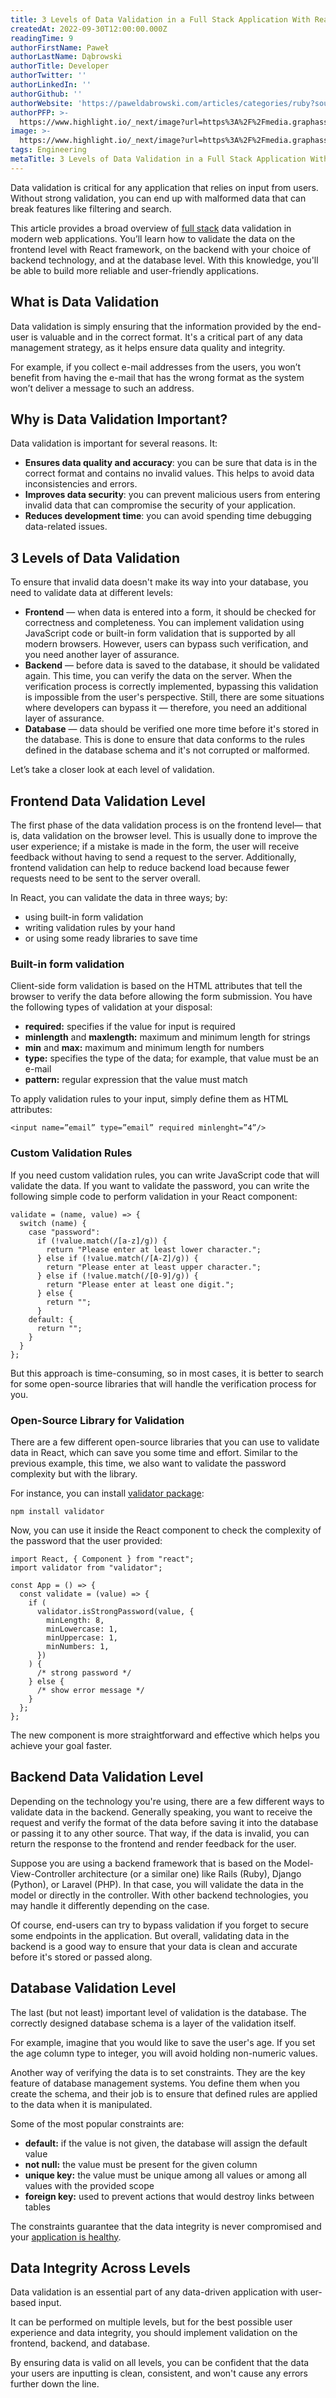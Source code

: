 ```yaml
---
title: 3 Levels of Data Validation in a Full Stack Application With React
createdAt: 2022-09-30T12:00:00.000Z
readingTime: 9
authorFirstName: Paweł
authorLastName: Dąbrowski
authorTitle: Developer
authorTwitter: ''
authorLinkedIn: ''
authorGithub: ''
authorWebsite: 'https://paweldabrowski.com/articles/categories/ruby?source=longliveruby'
authorPFP: >-
  https://www.highlight.io/_next/image?url=https%3A%2F%2Fmedia.graphassets.com%2FAlHke0jkQJWxpmcXBBhZ&w=3840&q=75
image: >-
  https://www.highlight.io/_next/image?url=https%3A%2F%2Fmedia.graphassets.com%2FFzuqrVP7QHutj0VgCvjz&w=3840&q=75
tags: Engineering
metaTitle: 3 Levels of Data Validation in a Full Stack Application With React
---
```


Data validation is critical for any application that relies on input from users. Without strong validation, you can end up with malformed data that can break features like filtering and search.

This article provides a broad overview of [full stack](https://www.highlight.io/blog/what-is-full-stack-monitoring-and-how-does-it-work "https://www.highlight.io/blog/what-is-full-stack-monitoring-and-how-does-it-work") data validation in modern web applications. You’ll learn how to validate the data on the frontend level with React framework, on the backend with your choice of backend technology, and at the database level. With this knowledge, you'll be able to build more reliable and user-friendly applications.

## What is Data Validation

Data validation is simply ensuring that the information provided by the end-user is valuable and in the correct format. It's a critical part of any data management strategy, as it helps ensure data quality and integrity.

For example, if you collect e-mail addresses from the users, you won’t benefit from having the e-mail that has the wrong format as the system won’t deliver a message to such an address.

## Why is Data Validation Important?

Data validation is important for several reasons. It:

-   **Ensures data quality and accuracy**: you can be sure that data is in the correct format and contains no invalid values. This helps to avoid data inconsistencies and errors.
-   **Improves data security**: you can prevent malicious users from entering invalid data that can compromise the security of your application.
-   **Reduces development time**: you can avoid spending time debugging data-related issues.

<BlogCallToAction />

## 3 Levels of Data Validation

To ensure that invalid data doesn't make its way into your database, you need to validate data at different levels:

-   **Frontend** — when data is entered into a form, it should be checked for correctness and completeness. You can implement validation using JavaScript code or built-in form validation that is supported by all modern browsers. However, users can bypass such verification, and you need another layer of assurance.
-   **Backend** — before data is saved to the database, it should be validated again. This time, you can verify the data on the server. When the verification process is correctly implemented, bypassing this validation is impossible from the user's perspective. Still, there are some situations where developers can bypass it — therefore, you need an additional layer of assurance.
-   **Database** — data should be verified one more time before it's stored in the database. This is done to ensure that data conforms to the rules defined in the database schema and it's not corrupted or malformed.

Let’s take a closer look at each level of validation.

## Frontend Data Validation Level

The first phase of the data validation process is on the frontend level— that is, data validation on the browser level. This is usually done to improve the user experience; if a mistake is made in the form, the user will receive feedback without having to send a request to the server. Additionally, frontend validation can help to reduce backend load because fewer requests need to be sent to the server overall.

In React, you can validate the data in three ways; by:

-   using built-in form validation
-   writing validation rules by your hand
-   or using some ready libraries to save time

### **Built-in form validation**

Client-side form validation is based on the HTML attributes that tell the browser to verify the data before allowing the form submission. You have the following types of validation at your disposal:

-   **required:** specifies if the value for input is required
-   **minlength** and **maxlength:** maximum and minimum length for strings
-   **min** and **max:** maximum and minimum length for numbers
-   **type:** specifies the type of the data; for example, that value must be an e-mail
-   **pattern:** regular expression that the value must match

To apply validation rules to your input, simply define them as HTML attributes:
```
<input name=”email” type=”email” required minlenght=”4”/>
```
### **Custom Validation Rules**

If you need custom validation rules, you can write JavaScript code that will validate the data. If you want to validate the password, you can write the following simple code to perform validation in your React component:

```
validate = (name, value) => {
  switch (name) {
    case "password":
      if (!value.match(/[a-z]/g)) {
        return "Please enter at least lower character.";
      } else if (!value.match(/[A-Z]/g)) {
        return "Please enter at least upper character.";
      } else if (!value.match(/[0-9]/g)) {
        return "Please enter at least one digit.";
      } else {
        return "";
      }
    default: {
      return "";
    }
  }
};
```

But this approach is time-consuming, so in most cases, it is better to search for some open-source libraries that will handle the verification process for you.

### **Open-Source Library for Validation**

There are a few different open-source libraries that you can use to validate data in React, which can save you some time and effort. Similar to the previous example, this time, we also want to validate the password complexity but with the library.

For instance, you can install [validator package](https://www.npmjs.com/package/validator "https://www.npmjs.com/package/validator"):

```
npm install validator
```
Now, you can use it inside the React component to check the complexity of the password that the user provided:
```
import React, { Component } from "react";
import validator from "validator";

const App = () => {
  const validate = (value) => {
    if (
      validator.isStrongPassword(value, {
        minLength: 8,
        minLowercase: 1,
        minUppercase: 1,
        minNumbers: 1,
      })
    ) {
      /* strong password */
    } else {
      /* show error message */
    }
  };
};
```

The new component is more straightforward and effective which helps you achieve your goal faster.

## Backend Data Validation Level

Depending on the technology you're using, there are a few different ways to validate data in the backend. Generally speaking, you want to receive the request and verify the format of the data before saving it into the database or passing it to any other source. That way, if the data is invalid, you can return the response to the frontend and render feedback for the user.

Suppose you are using a backend framework that is based on the Model-View-Controller architecture (or a similar one) like Rails (Ruby), Django (Python), or Laravel (PHP). In that case, you will validate the data in the model or directly in the controller. With other backend technologies, you may handle it differently depending on the case.

Of course, end-users can try to bypass validation if you forget to secure some endpoints in the application. But overall, validating data in the backend is a good way to ensure that your data is clean and accurate before it's stored or passed along.

## Database Validation Level

The last (but not least) important level of validation is the database. The correctly designed database schema is a layer of the validation itself.

For example, imagine that you would like to save the user's age. If you set the age column type to integer, you will avoid holding non-numeric values.

Another way of verifying the data is to set constraints. They are the key feature of database management systems. You define them when you create the schema, and their job is to ensure that defined rules are applied to the data when it is manipulated.

Some of the most popular constraints are:

-   **default:** if the value is not given, the database will assign the default value
-   **not null:** the value must be present for the given column
-   **unique key:** the value must be unique among all values or among all values with the provided scope
-   **foreign key:** used to prevent actions that would destroy links between tables

The constraints guarantee that the data integrity is never compromised and your [application is healthy](https://www.highlight.io/blog/5-strategies-monitor-health "https://www.highlight.io/blog/5-strategies-monitor-health").

## Data Integrity Across Levels

Data validation is an essential part of any data-driven application with user-based input.

It can be performed on multiple levels, but for the best possible user experience and data integrity, you should implement validation on the frontend, backend, and database.

By ensuring data is valid on all levels, you can be confident that the data your users are inputting is clean, consistent, and won't cause any errors further down the line.
